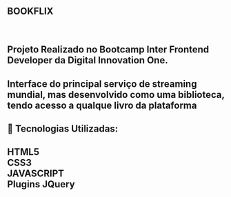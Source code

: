 <h2>BOOKFLIX</h2>
<br>
<h2>Projeto Realizado no Bootcamp Inter Frontend Developer da Digital Innovation One.<h2>
Interface do principal serviço de streaming mundial, mas desenvolvido como uma biblioteca, tendo acesso a qualque livro da plataforma
  
  <h2>
🚀 Tecnologias Utilizadas: <h2>
    HTML5
<br>
    CSS3
<br>
    JAVASCRIPT
<br>
    Plugins JQuery
